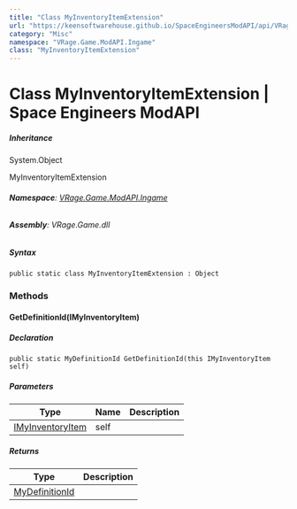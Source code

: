 ```yaml
---
title: "Class MyInventoryItemExtension"
url: "https://keensoftwarehouse.github.io/SpaceEngineersModAPI/api/VRage.Game.ModAPI.Ingame.MyInventoryItemExtension.html"
category: "Misc"
namespace: "VRage.Game.ModAPI.Ingame"
class: "MyInventoryItemExtension"
---
```


# Class MyInventoryItemExtension | Space Engineers ModAPI

##### Inheritance

System.Object

MyInventoryItemExtension

###### **Namespace**: [VRage.Game.ModAPI.Ingame](https://keensoftwarehouse.github.io/SpaceEngineersModAPI/api/VRage.Game.ModAPI.Ingame.html)

###### **Assembly**: VRage.Game.dll

##### Syntax

```
public static class MyInventoryItemExtension : Object
```

### Methods

#### GetDefinitionId(IMyInventoryItem)

##### Declaration

```
public static MyDefinitionId GetDefinitionId(this IMyInventoryItem self)
```

##### Parameters

| Type | Name | Description |
| --- | --- | --- |
| [IMyInventoryItem](https://keensoftwarehouse.github.io/SpaceEngineersModAPI/api/VRage.Game.ModAPI.Ingame.IMyInventoryItem.html) | self |     |

##### Returns

| Type | Description |
| --- | --- |
| [MyDefinitionId](https://keensoftwarehouse.github.io/SpaceEngineersModAPI/api/VRage.Game.MyDefinitionId.html) |     |